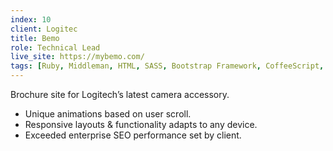 ```yaml
---
index: 10
client: Logitec
title: Bemo
role: Technical Lead
live_site: https://mybemo.com/
tags: [Ruby, Middleman, HTML, SASS, Bootstrap Framework, CoffeeScript, JavaScript, Grunt, TweenMax, Grunt, Node, UnCSS, Git, Jira]
---
```

Brochure site for Logitech’s latest camera accessory.

* Unique animations based on user scroll.
* Responsive layouts & functionality adapts to any device.
* Exceeded enterprise SEO performance set by client.